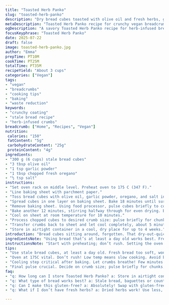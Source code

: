 ```yaml
---
title: "Toasted Herb Panko"
slug: "toasted-herb-panko"
description: "Dry bread cubes toasted with olive oil and fresh herbs, ground into crunchy panko. Adapted quantities and ingredients for a savory vegan breadcrumb with oregano and garlic powder. Slower roasting, chopped finer or coarse as desired. Stored airtight, lasts weeks. Uses stale bread, reduces waste. Versatile base for coatings, toppings, fillers. Gluten-free options possible by swapping bread."
metaDescription: "Toasted Herb Panko recipe for crunchy vegan breadcrumbs. Perfect for coatings, toppings, or fillers. Enjoy enhanced flavor and reduce waste."
ogDescription: "A savory Toasted Herb Panko recipe for herb-infused breadcrumbs. Reduce waste with stale bread while adding flavor and crunch to your dishes."
focusKeyphrase: "Toasted Herb Panko"
date: 2025-07-22
draft: false
image: toasted-herb-panko.jpg
author: "Emma"
prepTime: PT10M
cookTime: PT25M
totalTime: PT35M
recipeYield: "About 3 cups"
categories: ["Vegan"]
tags:
- "vegan"
- "breadcrumbs"
- "cooking tips"
- "baking"
- "waste reduction"
keywords:
- "crunchy coating"
- "stale bread recipe"
- "herb-infused crumbs"
breadcrumb: ["Home", "Recipes", "Vegan"]
nutrition: 
 calories: "150"
 fatContent: "5g"
 carbohydrateContent: "25g"
 proteinContent: "4g"
ingredients:
- "300 g (6 cups) stale bread cubes"
- "3 tbsp olive oil"
- "1 tsp garlic powder"
- "1 tbsp chopped fresh oregano"
- "½ tsp salt"
instructions:
- "Set oven rack on middle level. Preheat oven to 175 C (347 F)."
- "Line baking sheet with parchment paper."
- "Toss bread cubes with olive oil, garlic powder, oregano, and salt in large bowl. Make sure all cubes coated."
- "Spread cubes in one layer on baking sheet. Bake 18 minutes until surface firm and slightly golden."
- "Remove baking sheet. Using food processor, pulse cubes briefly to coarsely chop. Return to sheet, spread evenly."
- "Bake another 12 minutes, stirring halfway through for even drying. Bread should be dry but not burnt."
- "Cool on sheet at room temperature for 10 minutes."
- "Process chopped cubes to desired crumb size: pulse briefly for chunky, longer for fine crumbs."
- "Transfer crumbs back to sheet and let cool completely, about 5 minutes, to crisp fully."
- "Store in airtight container in a cool, dry place for up to 4 weeks."
introduction: "Bread cubes sitting around, forgotten. That dry-out-quick phase. Tossing good bread feels wrong. Save it. Crisp it. Crunch it. Olive oil and oregano grab a hold. Garlic powder for nose-tickling. Salt pulls the flavors out, nothing bland here. Oven warmth at 175 degrees slowly dries and browns. Not too fast to burn, just enough for crunch but tender inside. Stir, pulse, repeat. Big lumps, tiny grit. How coarse depends on mood. Trouble-free storage, no waste. Great for vegan coatings or toppings or mixing in savory fillers. A twist on old breadcrumbs, brightened with herbs and mild roast. Thrift meets taste, nothing wasted, all gained."
ingredientsNote: "Using bread that’s at least a day old works best. Fresh bread is too soft, won’t crisp as well. Olive oil acts not only to crisp but carries the herbs’ flavors—use decent quality. Garlic powder not fresh garlic—powder dries better in oven and sticks to bread cubes for balance in cooking. Fresh oregano chopped finely, adds a fresh, mild bite without overpowering. Salt enhances all flavors, just a touch to round off. Stale baguette or country bread ideal. Whole grain breads can be used but may affect crispness. This approach can be adapted gluten-free by using GF bread and adjusting toasted time since moisture levels vary. The quantities provide about 3 cups of breadcrumbs, useful for medium recipes or coating roughly 500g of tofu or vegetables. Adjust herbs to taste or experiment with rosemary or thyme for different notes."
instructionsNote: "Start with preheating; don’t rush. Setting the oven at 175C slows roasting subtly, avoiding bitterness from burnt bits. Bread cubes tossed with olive oil and herbs ensures coating spreads evenly, helps crisp while baking. Spread cubes in one layer—overcrowding traps steam, no crunch. Baking for 18 minutes dries out without browning too fast. Pulsing in food processor after partial baking splits cubes into manageable crumbs. Returning crumbs to baking sheet for second bake guarantees full dryness and color development. Stir halfway to prevent hot spots. Cooling on sheet lets vapor escape, avoids soggy crumbs. Final pulse adjust crumb size; brief for chunky crumbs, longer for fine. Cooling before storing critical to avoid condensation inside container. Airtight container prevents moisture, keeps freshness. Use dry spoon when scooping crumbs to avoid contamination. This breadcrumb twist works well for vegan meatballs, breading for eggless schnitzel, or baked gratins topping, giving crunchy texture with herbal lift."
tips:
- "Use stale bread cubes, at least a day old. Fresh bread too soft, won’t crisp. Avoid steam! Olive oil keeps things crunchy. Ensure good coverage of herbs too. Garlic powder sticks better than fresh. Oregano, fine but not overpowering. Precise amounts enhance flavor, keep balance. Use whole grain if desired but check for crispiness."
- "Oven at 175C vital. Don’t rush! Low temp means slow cooking. Avoid burnt bits—let moist air escape. Spread cubes in one layer. Overcrowding causes sogginess. Bake for 18 minutes for drying, not browning. Halfway stir ensures evenness. Remove and pulse. Chunks here help. More baking follows, keep stirring too—prevent hot spots."
- "Cooling step critical after baking. Let crumbs breathe! Few minutes on sheet prevents mushiness. Airtight storage—must! Keeps freshness for weeks. Use dry spoon when scooping. Any moisture, risks soggy panko. This panko adapts well, try different herbs. If bold flavors appeal, throw in thyme or rosemary. Adjust to taste for perfect blend."
- "Final pulse crucial. Decide on crumb size; pulse briefly for chunks, longer for finer. Use for vegan meatballs or coatings. Great for baked dishes too. Crunchy texture with herb lift enhances every bite. Leftovers? Ideal for toppings. Versatile, no waste here. Many adaptations possible to suit your meals."
faq:
- "q: How long can I store Toasted Herb Panko? a: Store in airtight container, cool dry place for up to four weeks. Check regularly! If any moisture comes in, it goes soggy quick. Don’t let it sit too long. Can freeze too for longer life."
- "q: What type of bread works best? a: Stale bread, baguettes or country loaves—perfect! Avoid fresh bread, too soft. Whole grain? Possible but adjust for crispness. Always day or two old. Use whatever you have—don’t waste."
- "q: Can I make this gluten-free? a: Absolutely! Swap with gluten-free bread. Moisture matters though—check bake time. It can vary with bread type. Gluten-free might need adjusting. Keep an eye!"
- "q: What if I don’t have fresh herbs? a: Dried herbs work! Use less, more concentrated flavor. Adjust garlic powder if desired. It still gives flavor boost. Don’t skip seasoning—crunch needs it. Experiment with whatever you have on hand."

---
```


